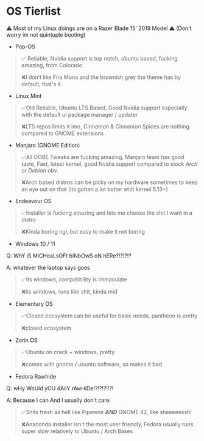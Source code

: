 # OS Tierlist

⚠ Most of my Linux doings are on a Razer Blade 15' 2019 Model ⚠ 
(Don't worry im not quintuple booting) <!--yet-->

 - Pop-OS
>✅ Reliable, Nvidia support is top notch, ubuntu based, fucking amazing, from Colorado
>
>❌I don't like Fira Mono and the brownish grey the theme has by default, that's it.
 - Linux Mint
>✅Old Reliable, Ubuntu LTS Based, Good Nvidia support especially with the default ui package manager / updater
>
>❌LTS repos limits it imo, Cinnamon & Cinnamon Spices are nothing compared to GNOME extensions
 - Manjaro (GNOME Edition)
>✅All OOBE Tweaks are fucking amazing, Manjaro team has good taste, Fast, latest kernel, good Nvidia support compared to stock *Arch* or *Debian* obv.
>
>❌Arch based distros can be picky on my hardware sometimes to keep an eye out on that (its gotten a lot better with kernel 5.13+)
 - Endeavour OS
>✅Installer is fucking amazing and lets me choose the shit I want in a distro
>
>❌Kinda boring ngl, but easy to make it not boring
 - Windows 10 / 11

Q: WhY iS MiCHeaLsOFt biNbOwS oN hERe?!?!?!?

A: whatever the laptop says goes

> ✅Its windows, compatibility is immaculate 
> 
> ❌its windows, runs like shit, kinda mid 
 - Elementary OS
>✅Closed ecosystem can be useful for basic needs, pantheon is pretty  
>
>❌closed ecosystem
 - Zorin OS
 >✅Ubuntu on crack + windows, pretty
 >
 >❌comes with gnome / ubuntu software, so makes it bad
 - Fedora Rawhide

Q: wHy WoUld yOU dAilY rAwHiDe!?!?!?!!?!

A: Because I can And I usually don't care.

>✅Shits fresh as hell like Pipewire ***AND*** GNOME 42, like sheeeeessh!
>
>❌Anaconda Installer isn't the most user friendly, Fedora usually runs super slow relatively to Ubuntu / Arch Bases
